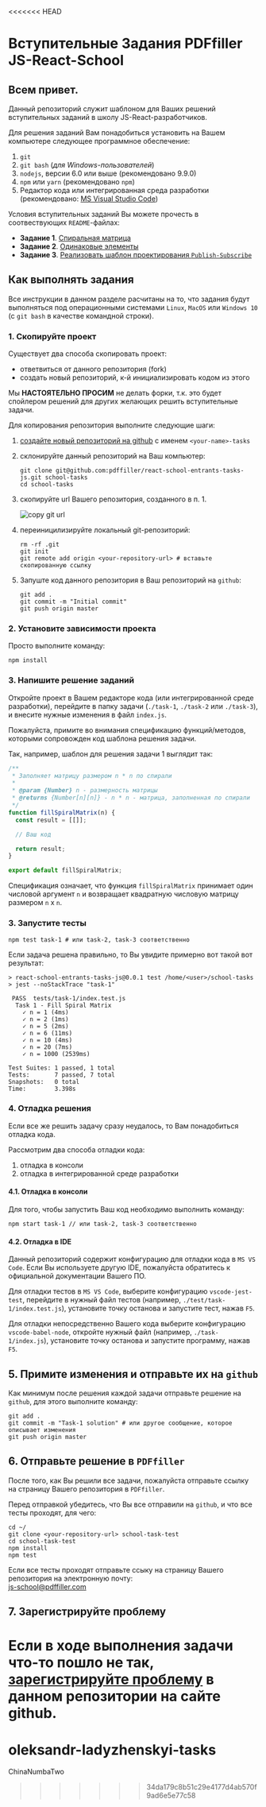 <<<<<<< HEAD
# Вступительные Задания PDFfiller JS-React-School

## Всем привет. 

Данный репозиторий служит шаблоном для Ваших решений вступительных заданий
в школу JS-React-разработчиков.

Для решения заданий Вам понадобиться установить на Вашем компьютере следующее программное обеспечение:
   1. `git`
   1. `git bash` (*для Windows-пользователей*)
   1. `nodejs`, версии 6.0 или выше (рекомендовано 9.9.0)
   1. `npm` или `yarn` (рекомендовано `npm`)
   1. Редактор кода или интегрированная среда разработки (рекомендовано: [MS Visual Studio Code](https://code.visualstudio.com/))


Условия вступительных заданий Вы можете прочесть в соотвествующих `README`-файлах:
 - **Задание 1**. [Спиральная матрица](https://github.com/pdffiller/react-school-entrants-tasks-js/blob/master/task-1/README.md)
 - **Задание 2**. [Одинаковые элементы](https://github.com/pdffiller/react-school-entrants-tasks-js/blob/master/task-2/README.md)
 - **Задание 3**. [Реализовать шаблон проектирования `Publish-Subscribe`](https://github.com/pdffiller/react-school-entrants-tasks-js/blob/master/task-3/README.md)


## Как выполнять задания

Все инструкции в данном разделе расчитаны на то, что задания будут выполняться
под операционными системами `Linux`, `MacOS` или `Windows 10` (с `git bash` в
качестве командной строки).

### 1. Скопируйте проект

Существует два способа скопировать проект:
 - ответвиться от данного репозитория (fork)
 - создать новый репозиторий, к-й инициализировать кодом из этого

Мы **НАСТОЯТЕЛЬНО ПРОСИМ** не делать форки, т.к. это будет спойлером решений для других желающих решить вступительные задачи.

Для копирования репозитория выполните следующие шаги:

  1. [создайте новый репозиторий на github](https://github.com/new) с именем `<your-name>-tasks`
  1. склонируйте данный репозиторий на Ваш компьютер:
      ```shell
      git clone git@github.com:pdffiller/react-school-entrants-tasks-js.git school-tasks
      cd school-tasks
      ```
  1. скопируйте url Вашего репозитория, созданного в п. 1.

      ![copy git url](https://help.github.com/assets/images/help/repository/remotes-url.png)
  
  1. переиницилизируйте локальный git-репозиторий:
      ```shell
      rm -rf .git
      git init
      git remote add origin <your-repository-url> # вставьте скопированную ссылку
      ```
  
  1. Запуште код данного репозитория в Ваш репозиторий на `github`:
      ```shell
      git add .
      git commit -m "Initial commit"
      git push origin master
      ```

### 2. Установите зависимости проекта

Просто выполните команду:

```shell
npm install
```

### 3. Напишите решение заданий

Откройте проект в Вашем редакторе кода (или интегрированной среде разработки), перейдите в папку задачи (`./task-1`, `./task-2` или `./task-3`), и внесите нужные изменения в файл `index.js`.

Пожалуйста, примите во внимания спецификацию функций/методов, которыми сопровожден код шаблона решения задачи.

Так, например, шаблон для решения задачи 1 выглядит так:
```javascript
/**
 * Заполняет матрицу размером n * n по спирали
 *
 * @param {Number} n - размерность матрицы
 * @returns {Number[n][n]} - n * n - матрица, заполненная по спирали
 */
function fillSpiralMatrix(n) {
  const result = [[]];

  // Ваш код

  return result;
}

export default fillSpiralMatrix;
```

Спецификация означает, что функция `fillSpiralMatrix` принимает один числовой аргумент `n` и возвращает квадратную числовую матрицу размером `n` x `n`.


### 3. Запустите тесты

```shell
npm test task-1 # или task-2, task-3 соответственно
```

Если задача решена правильно, то Вы увидите примерно вот такой вот результат:

```
> react-school-entrants-tasks-js@0.0.1 test /home/<user>/school-tasks
> jest --noStackTrace "task-1"

 PASS  tests/task-1/index.test.js
  Task 1 - Fill Spiral Matrix
    ✓ n = 1 (4ms)
    ✓ n = 2 (1ms)
    ✓ n = 5 (2ms)
    ✓ n = 6 (11ms)
    ✓ n = 10 (4ms)
    ✓ n = 20 (7ms)
    ✓ n = 1000 (2539ms)

Test Suites: 1 passed, 1 total
Tests:       7 passed, 7 total
Snapshots:   0 total
Time:        3.398s
```

### 4. Отладка решения

Если все же решить задачу сразу неудалось, то Вам понадобиться отладка кода.

Рассмотрим два способа отладки кода:

  1. отладка в консоли
  2. отладка в интегрированной среде разработки

#### 4.1. Отладка в консоли

Для того, чтобы запустить Ваш код необходимо выполнить команду:

```shell
npm start task-1 // или task-2, task-3 соответственно
```

#### 4.2. Отладка в IDE

Данный репозиторий содержит конфигурацию для отладки кода в `MS VS Code`.
Если Вы используете другую IDE, пожалуйста обратитесь к официальной документации
Вашего ПО.

Для отладки тестов в `MS VS Code`, выберите конфигурацию `vscode-jest-test`, перейдите
в нужный файл тестов (например, `./test/task-1/index.test.js`), установите точку
останова и запустите тест, нажав `F5`.

Для отладки непосредственно Вашего кода выберите конфигурацию `vscode-babel-node`, откройте нужный файл (например, `./task-1/index.js`), установите точку останова и запустите программу, нажав `F5`.


## 5. Примите изменения и отправьте их на `github`

Как минимум после решения каждой задачи отправьте решение на `github`, для этого выполните команду:

```shell
git add .
git commit -m "Task-1 solution" # или другое сообщение, которое описывает изменения
git push origin master
```

## 6. Отправьте решение в `PDFfiller`

После того, как Вы решили все задачи, пожалуйста отправьте ссылку на страницу Вашего репозитория в `PDFfiller`.

Перед отправкой убедитесь, что Вы все отправили на `github`, и что все тесты проходят, для чего:

```shell
cd ~/
git clone <your-repository-url> school-task-test
cd school-task-test
npm install
npm test
```

Если все тесты проходят отправьте ссыку на страницу Вашего репозитория на электронную почту:
<br>[js-school@pdffiller.com](mailto:js-school@pdffiller.com?subject=JS%20School%20Entrants%20Tasks)

## 7. Зарегистрируйте проблему

Если в ходе выполнения задачи что-то пошло не так, [зарегистрируйте проблему](https://github.com/pdffiller/react-school-entrants-tasks-js/issues/new) в данном репозитории на сайте github.
=======
# oleksandr-ladyzhenskyi-tasks
ChinaNumbaTwo
>>>>>>> 34da179c8b51c29e4177d4ab570f9ad6e5e77c58
